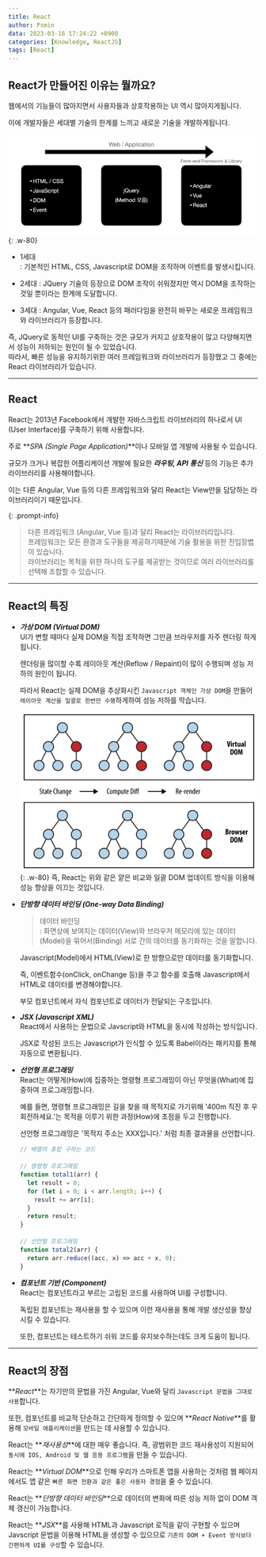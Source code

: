 ```yaml
---
title: React
author: Psmin
data: 2023-03-16 17:24:22 +0900
categories: [Knowledge, ReactJS]
tags: [React]
---
```


## React가 만들어진 이유는 뭘까요?

웹에서의 기능들이 많아지면서 사용자들과 상호작용하는 UI 역시 많아지게됩니다.

이에 개발자들은 세대별 기술의 한계를 느끼고 새로운 기술을 개발하게됩니다.

![Web-Application](/assets/img/web-application.png){: .w-80}

- 1세대  
  : 기본적인 HTML, CSS, Javascript로 DOM을 조작하며 이벤트를 발생시킵니다.

- 2세대
  : JQuery 기술의 등장으로 DOM 조작이 쉬워졌지만 역시 DOM을 조작하는 것일 뿐이라는 한계에 도달합니다.

- 3세대
  : Angular, Vue, React 등의 패러다임을 완전히 바꾸는 새로운 프레임워크와 라이브러리가 등장합니다.

즉, JQuery로 동적인 UI를 구축하는 것은 규모가 커지고 상호작용이 많고 다양해지면서 성능이 저하되는 원인이 될 수 있었습니다.  
따라서, 빠른 성능을 유지하기위한 여러 프레임워크와 라이브러리가 등장했고 그 중에는 React 라이브러리가 있습니다.

---

## React

React는 2013년 Facebook에서 개발한 자바스크립트 라이브러리의 하나로서 UI (User Interface)를 구축하기 위해 사용합니다.

주로 **_SPA (Single Page Application)_**이나 모바일 앱 개발에 사용될 수 있습니다.

규모가 크거나 복잡한 어플리케이션 개발에 필요한 **_라우팅, API 통신_** 등의 기능은 추가 라이브러리를 사용해야합니다.

이는 다른 Angular, Vue 등의 다른 프레임워크와 달리 React는 View만을 담당하는 라이브러리이기 때문입니다.

{: .prompt-info}

> 다른 프레임워크 (Angular, Vue 등)과 달리 React는 라이브러리입니다.  
> 프레임워크는 모든 환경과 도구들을 제공하기때문에 기술 활용을 위한 진입장볍이 있습니다.  
> 라이브러리는 목적을 위한 하나의 도구를 제공받는 것이므로 여러 라이브러리를 선택해 조합할 수 있습니다.

---

## React의 특징

- **_가상 DOM (Virtual DOM)_**  
  UI가 변할 때마다 실제 DOM을 직접 조작하면 그만큼 브라우저를 자주 렌더링 하게됩니다.

  렌더링을 많이할 수록 레이아웃 계산(Reflow / Repaint)이 많이 수행되며 성능 저하의 원인이 됩니다.

  따라서 React는 실제 DOM을 추상화시킨 `Javascript 객체인 가상 DOM`을 만들어 `레이아웃 계산을 일괄로 한번만 수행`하게하여 성능 저하를 막습니다.

  ![virtual-dom](/assets/img/virtual-dom.png){: .w-80}
  즉, React는 위와 같은 얕은 비교와 일괄 DOM 업데이트 방식을 이용해 성능 향상을 이끄는 것입니다.

- **_단방향 데이터 바인딩 (One-way Data Binding)_**

  > 데이터 바인딩  
  > : 화면상에 보여지는 데이터(View)와 브라우저 메모리에 있는 데이터(Model)을 묶어서(Binding) 서로 간의 데이터를 동기화하는 것을 말합니다.

  Javascript(Model)에서 HTML(View)로 한 방향으로만 데이터를 동기화합니다.

  즉, 이벤트함수(onClick, onChange 등)을 주고 함수를 호출해 Javascript에서 HTML로 데이터를 변경해야합니다.

  부모 컴포넌트에서 자식 컴포넌트로 데이터가 전달되는 구조입니다.

- **_JSX (Javascript XML)_**  
  React에서 사용하는 문법으로 Javscript와 HTML을 동시에 작성하는 방식입니다.

  JSX로 작성된 코드는 Javascript가 인식할 수 있도록 Babel이라는 패키지를 통해 자동으로 변환됩니다.

- **_선언형 프로그래밍_**  
  React는 어떻게(How)에 집중하는 명령형 프로그래밍이 아닌 무엇을(What)에 집중하여 프로그래밍합니다.

  예를 들면, 명령형 프로그래밍은 길을 찾을 때 목적지로 가기위해 '400m 직진 후 우회전하세요.'는 목적을 이루기 위한 과정(How)에 초점을 두고 진행합니다.

  선언형 프로그래밍은 '목적지 주소는 XXX입니다.' 처럼 최종 결과물을 선언합니다.

  ```js
  // 배열의 총합 구하는 코드

  // 명령형 프로그래밍
  function total1(arr) {
    let result = 0;
    for (let i = 0; i < arr.length; i++) {
      result += arr[i];
    }
    return result;
  }

  // 선언형 프로그래밍
  function total2(arr) {
    return arr.reduce((acc, x) => acc + x, 0);
  }
  ```

- **_컴포넌트 기반 (Component)_**  
  React는 컴포넌트라고 부르는 고립된 코드를 사용하여 UI를 구성합니다.

  독립된 컴포넌트는 재사용을 할 수 있으며 이런 재사용을 통해 개발 생산성을 향상시킬 수 있습니다.

  또한, 컴포넌트는 테스트하기 쉬워 코드를 유지보수하는데도 크게 도움이 됩니다.

---

## React의 장점

**_React_**는 자기만의 문법을 가진 Angular, Vue와 달리 `Javascript 문법을 그대로 사용`합니다.

또한, 컴포넌트를 비교적 단순하고 간단하게 정의할 수 있으며 **_React Native_**를 활용해 `모바일 애플리케이션`을 만드는 데 사용할 수 있습니다.

React는 **_재사용성_**에 대한 매우 좋습니다.
즉, 광범위한 코드 재사용성이 지원되어 `동시에 IOS, Android 및 웹 응용 프로그램`을 만들 수 있습니다.

React는 **_Virtual DOM_**으로 인해 우리가 스마트폰 앱을 사용하는 것처럼 웹 페이지에서도 앱 같은 `빠른 화면 전환과 같은 좋은 사용자 경험`을 줄 수 있습니다.

React는 **_단방향 데이터 바인딩_**으로 데이터의 변화에 따른 성능 저하 없이 DOM 객체 갱신이 가능합니다.

React는 **_JSX_**를 사용해 HTML과 Javascript 로직을 같이 구현할 수 있으며 Javscript 문법을 이용해 HTML을 생성할 수 있으므로 `기존의 DOM + Event 방식보다 간편하게 UI를 구성`할 수 있습니다.
